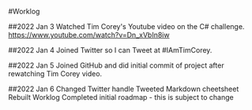 #Worklog

##2022 Jan 3 
 Watched Tim Corey's Youtube video on the C# challenge. https://www.youtube.com/watch?v=Dn_xVbIn8iw

##2022 Jan 4 
Joined Twitter so I can Tweet at #IAmTimCorey.

##2022 Jan 5 
Joined GitHub and did initial commit of project after rewatching Tim Corey video.

##2022 Jan 6
Changed Twitter handle
Tweeted Markdown cheetsheet
Rebuilt Worklog
Completed initial roadmap - this is subject to change